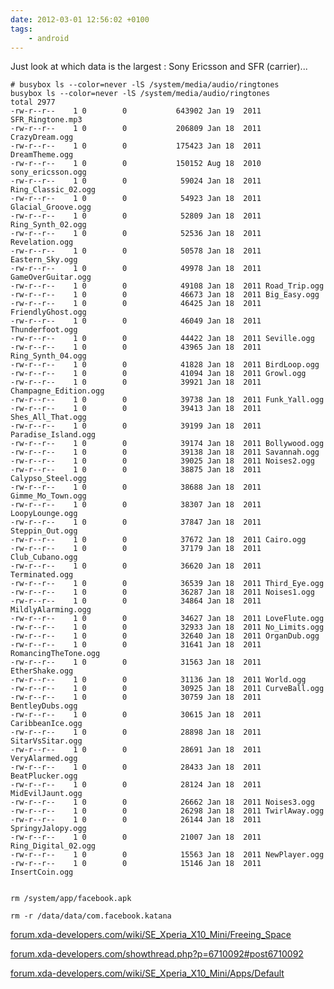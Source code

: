 ```yaml
---
date: 2012-03-01 12:56:02 +0100
tags:
    - android
---
```


Just look at which data is the largest : Sony Ericsson and SFR (carrier)...

    # busybox ls --color=never -lS /system/media/audio/ringtones
    busybox ls --color=never -lS /system/media/audio/ringtones
    total 2977
    -rw-r--r--    1 0        0           643902 Jan 19  2011 SFR_Ringtone.mp3
    -rw-r--r--    1 0        0           206809 Jan 18  2011 CrazyDream.ogg
    -rw-r--r--    1 0        0           175423 Jan 18  2011 DreamTheme.ogg
    -rw-r--r--    1 0        0           150152 Aug 18  2010 sony_ericsson.ogg
    -rw-r--r--    1 0        0            59024 Jan 18  2011 Ring_Classic_02.ogg
    -rw-r--r--    1 0        0            54923 Jan 18  2011 Glacial_Groove.ogg
    -rw-r--r--    1 0        0            52809 Jan 18  2011 Ring_Synth_02.ogg
    -rw-r--r--    1 0        0            52536 Jan 18  2011 Revelation.ogg
    -rw-r--r--    1 0        0            50578 Jan 18  2011 Eastern_Sky.ogg
    -rw-r--r--    1 0        0            49978 Jan 18  2011 GameOverGuitar.ogg
    -rw-r--r--    1 0        0            49108 Jan 18  2011 Road_Trip.ogg
    -rw-r--r--    1 0        0            46673 Jan 18  2011 Big_Easy.ogg
    -rw-r--r--    1 0        0            46425 Jan 18  2011 FriendlyGhost.ogg
    -rw-r--r--    1 0        0            46049 Jan 18  2011 Thunderfoot.ogg
    -rw-r--r--    1 0        0            44422 Jan 18  2011 Seville.ogg
    -rw-r--r--    1 0        0            43965 Jan 18  2011 Ring_Synth_04.ogg
    -rw-r--r--    1 0        0            41828 Jan 18  2011 BirdLoop.ogg
    -rw-r--r--    1 0        0            41094 Jan 18  2011 Growl.ogg
    -rw-r--r--    1 0        0            39921 Jan 18  2011 Champagne_Edition.ogg
    -rw-r--r--    1 0        0            39738 Jan 18  2011 Funk_Yall.ogg
    -rw-r--r--    1 0        0            39413 Jan 18  2011 Shes_All_That.ogg
    -rw-r--r--    1 0        0            39199 Jan 18  2011 Paradise_Island.ogg
    -rw-r--r--    1 0        0            39174 Jan 18  2011 Bollywood.ogg
    -rw-r--r--    1 0        0            39138 Jan 18  2011 Savannah.ogg
    -rw-r--r--    1 0        0            39025 Jan 18  2011 Noises2.ogg
    -rw-r--r--    1 0        0            38875 Jan 18  2011 Calypso_Steel.ogg
    -rw-r--r--    1 0        0            38688 Jan 18  2011 Gimme_Mo_Town.ogg
    -rw-r--r--    1 0        0            38307 Jan 18  2011 LoopyLounge.ogg
    -rw-r--r--    1 0        0            37847 Jan 18  2011 Steppin_Out.ogg
    -rw-r--r--    1 0        0            37672 Jan 18  2011 Cairo.ogg
    -rw-r--r--    1 0        0            37179 Jan 18  2011 Club_Cubano.ogg
    -rw-r--r--    1 0        0            36620 Jan 18  2011 Terminated.ogg
    -rw-r--r--    1 0        0            36539 Jan 18  2011 Third_Eye.ogg
    -rw-r--r--    1 0        0            36287 Jan 18  2011 Noises1.ogg
    -rw-r--r--    1 0        0            34864 Jan 18  2011 MildlyAlarming.ogg
    -rw-r--r--    1 0        0            34627 Jan 18  2011 LoveFlute.ogg
    -rw-r--r--    1 0        0            32933 Jan 18  2011 No_Limits.ogg
    -rw-r--r--    1 0        0            32640 Jan 18  2011 OrganDub.ogg
    -rw-r--r--    1 0        0            31641 Jan 18  2011 RomancingTheTone.ogg
    -rw-r--r--    1 0        0            31563 Jan 18  2011 EtherShake.ogg
    -rw-r--r--    1 0        0            31136 Jan 18  2011 World.ogg
    -rw-r--r--    1 0        0            30925 Jan 18  2011 CurveBall.ogg
    -rw-r--r--    1 0        0            30759 Jan 18  2011 BentleyDubs.ogg
    -rw-r--r--    1 0        0            30615 Jan 18  2011 CaribbeanIce.ogg
    -rw-r--r--    1 0        0            28898 Jan 18  2011 SitarVsSitar.ogg
    -rw-r--r--    1 0        0            28691 Jan 18  2011 VeryAlarmed.ogg
    -rw-r--r--    1 0        0            28433 Jan 18  2011 BeatPlucker.ogg
    -rw-r--r--    1 0        0            28124 Jan 18  2011 MidEvilJaunt.ogg
    -rw-r--r--    1 0        0            26662 Jan 18  2011 Noises3.ogg
    -rw-r--r--    1 0        0            26298 Jan 18  2011 TwirlAway.ogg
    -rw-r--r--    1 0        0            26144 Jan 18  2011 SpringyJalopy.ogg
    -rw-r--r--    1 0        0            21007 Jan 18  2011 Ring_Digital_02.ogg
    -rw-r--r--    1 0        0            15563 Jan 18  2011 NewPlayer.ogg
    -rw-r--r--    1 0        0            15146 Jan 18  2011 InsertCoin.ogg


    rm /system/app/facebook.apk

    rm -r /data/data/com.facebook.katana



[forum.xda-developers.com/wiki/SE_Xperia_X10_Mini/Freeing_Space](http://forum.xda-developers.com/wiki/SE_Xperia_X10_Mini/Freeing_Space)

[forum.xda-developers.com/showthread.php?p=6710092#post6710092](http://forum.xda-developers.com/showthread.php?p=6710092#post6710092)

[forum.xda-developers.com/wiki/SE_Xperia_X10_Mini/Apps/Default](http://forum.xda-developers.com/wiki/SE_Xperia_X10_Mini/Apps/Default)
